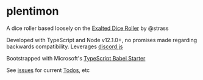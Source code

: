 # plentimon

A dice roller based loosely on the [Exalted Dice Roller](https://github.com/strass/exalted-roller) by @strass

Developed with TypeScript and Node v12.1.0+, no promises made regarding backwards compatibility. Leverages [discord.js](https://github.com/discordjs/discord.js)

Bootstrapped with Microsoft's [TypeScript Babel Starter](https://github.com/microsoft/TypeScript-Babel-Starter)

See [issues](./issues) for current [Todos](./issues/1), etc

